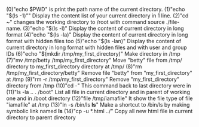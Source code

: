 (0)"echo $PWD" is print the path name of the current directory.
(1)"echo "$(ls -1)"" Display the content list of your current directory in 1 line.
(2)"cd ~" changes the working directory to /root with command source ./file-name.
(3)"echo "$(ls -l)" Display the content of current directory in long format
(4)"echo "$(ls -la)" Display the content of current directory in long format with hidden files too
(5)"echo "$(ls -lan)" Display the content of current directory in long format with hidden files and with user and group IDs
(6)"echo "$(mkdir /tmp/my_first_directory)" Make directory in /tmp
(7)"mv /tmp/betty /tmp/my_first_directory" Move "betty" file from /tmp/ directory to my_first_directory directory at /tmp/
(8)"rm /tmp/my_first_directory/betty" Remove file "betty" from "my_first_directory" at /tmp
(9)"rm -r /tmp/my_first_directory" Remove "my_first_directory" directory from /tmp
(10)"cd -" This command back to last directory were in
(11)"ls -la .. . /boot" List all file in current directory and in parent of working one and in /boot directory
(12)"file /tmp/iamafile" It show the file type of file "iamafile" at /tmp
(13)"ln -s /bin/ls __ls__" Make a shortcut to /bin/ls by making symbolic link named __ls__
(14)"cp -u *.html ../" Copy all new html file in current directory to parent directory
